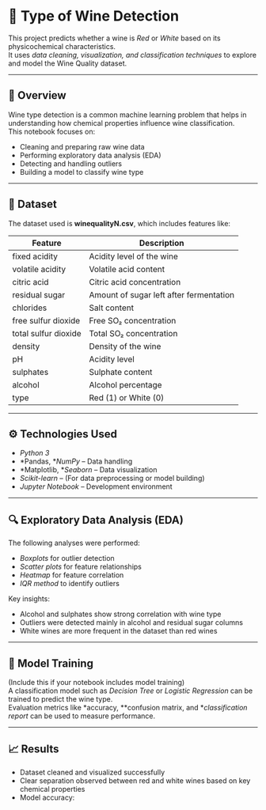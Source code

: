 # 🍷 Type of Wine Detection

This project predicts whether a wine is *Red* or *White* based on its physicochemical characteristics.  
It uses *data cleaning, visualization, and classification techniques* to explore and model the Wine Quality dataset.

---

## 📌 Overview

Wine type detection is a common machine learning problem that helps in understanding how chemical properties influence wine classification.  
This notebook focuses on:
- Cleaning and preparing raw wine data
- Performing exploratory data analysis (EDA)
- Detecting and handling outliers
- Building a model to classify wine type

---

## 🧠 Dataset

The dataset used is **winequalityN.csv**, which includes features like:

| Feature | Description |
|----------|-------------|
| fixed acidity | Acidity level of the wine |
| volatile acidity | Volatile acid content |
| citric acid | Citric acid concentration |
| residual sugar | Amount of sugar left after fermentation |
| chlorides | Salt content |
| free sulfur dioxide | Free SO₂ concentration |
| total sulfur dioxide | Total SO₂ concentration |
| density | Density of the wine |
| pH | Acidity level |
| sulphates | Sulphate content |
| alcohol | Alcohol percentage |
| type | Red (1) or White (0) |

---

## ⚙ Technologies Used

- *Python 3*
- *Pandas, **NumPy* – Data handling  
- *Matplotlib, **Seaborn* – Data visualization  
- *Scikit-learn* – (For data preprocessing or model building)
- *Jupyter Notebook* – Development environment

---

## 🔍 Exploratory Data Analysis (EDA)

The following analyses were performed:
- *Boxplots* for outlier detection  
- *Scatter plots* for feature relationships  
- *Heatmap* for feature correlation  
- *IQR method* to identify outliers  

Key insights:
- Alcohol and sulphates show strong correlation with wine type  
- Outliers were detected mainly in alcohol and residual sugar columns  
- White wines are more frequent in the dataset than red wines  

---

## 🧩 Model Training

(Include this if your notebook includes model training)  
A classification model such as *Decision Tree* or *Logistic Regression* can be trained to predict the wine type.  
Evaluation metrics like *accuracy, **confusion matrix, and **classification report* can be used to measure performance.

---

## 📈 Results

- Dataset cleaned and visualized successfully  
- Clear separation observed between red and white wines based on key chemical properties  
- Model accuracy:
